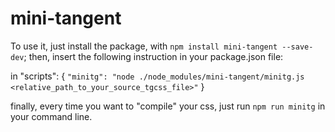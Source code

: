 # mini-tangent

To use it, just install the package, with ```npm install mini-tangent --save-dev```; then, insert the following instruction in your package.json file:

in "scripts": {
    ```"minitg": "node ./node_modules/mini-tangent/minitg.js <relative_path_to_your_source_tgcss_file>"```
}

finally, every time you want to "compile" your css, just run ```npm run minitg``` in your command line.
